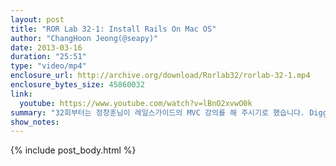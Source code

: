 ```yaml
---
layout: post
title: "ROR Lab 32-1: Install Rails On Mac OS"
author: "ChangHoon Jeong(@seapy)"
date: 2013-03-16
duration: "25:51"
type: "video/mp4"
enclosure_url: http://archive.org/download/Rorlab32/rorlab-32-1.mp4
enclosure_bytes_size: 45860032
link:
  youtube: https://www.youtube.com/watch?v=lBnO2xvwO0k
summary: "32회부터는 정창훈님이 레일스가이드의 MVC 강의를 해 주시기로 했습니다. Digging Deeper 부분에 대한 강의를 DD 코스라고 명칭을 정하고 DD1 코스를 제가 진행할 예정입니다. 실제로 제32회부터 DD코스 첫번째 시간이 될 것 같습니다. 어려운 가운데 강의를 흔쾌히 맡아 주신 정창훈님께 다시 한번 감사드리며 많은 성원 부탁드립니다."
show_notes:
---
```


{% include post_body.html %}
